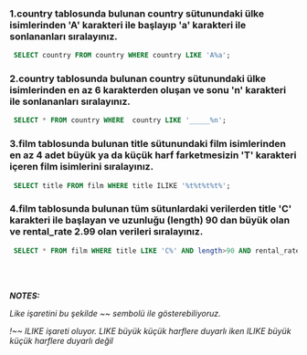 ### 1.country tablosunda bulunan country sütunundaki ülke isimlerinden 'A' karakteri ile başlayıp 'a' karakteri ile sonlananları sıralayınız.
```sql
 SELECT country FROM country WHERE country LIKE 'A%a';
```

### 2.country tablosunda bulunan country sütunundaki ülke isimlerinden en az 6 karakterden oluşan ve sonu 'n' karakteri ile sonlananları sıralayınız.

```sql
 SELECT * FROM country WHERE  country LIKE '_____%n';
```
### 3.film tablosunda bulunan title sütunundaki film isimlerinden en az 4 adet büyük ya da küçük harf farketmesizin 'T' karakteri içeren film isimlerini sıralayınız.
```sql
 SELECT title FROM film WHERE title ILIKE '%t%t%t%t%';
```
### 4.film tablosunda bulunan tüm sütunlardaki verilerden title 'C' karakteri ile başlayan ve uzunluğu (length) 90 dan büyük olan ve rental_rate 2.99 olan verileri sıralayınız.
```sql
 SELECT * FROM film WHERE title LIKE 'C%' AND length>90 AND rental_rate=2.99;
```
</br></br>

***NOTES:***

*Like işaretini bu şekilde ~~ sembolü ile gösterebiliyoruz.*

*!~~ ILIKE işareti oluyor. LIKE büyük küçük harflere duyarlı iken ILIKE büyük küçük harflere duyarlı değil*
